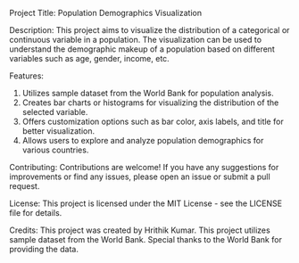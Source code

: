 Project Title: Population Demographics Visualization

Description: This project aims to visualize the distribution of a categorical or continuous variable in a population. The visualization can be used to understand the demographic makeup of a population based on different variables such as age, gender, income, etc.

Features:
1. Utilizes sample dataset from the World Bank for population analysis.
2. Creates bar charts or histograms for visualizing the distribution of the selected variable.
3. Offers customization options such as bar color, axis labels, and title for better visualization.
4. Allows users to explore and analyze population demographics for various countries.

Contributing: Contributions are welcome! If you have any suggestions for improvements or find any issues, please open an issue or submit a pull request.

License: This project is licensed under the MIT License - see the LICENSE file for details.

Credits: This project was created by Hrithik Kumar. This project utilizes sample dataset from the World Bank. Special thanks to the World Bank for providing the data.
